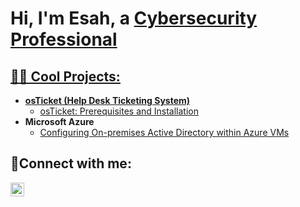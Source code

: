 <h1>Hi, I'm Esah, a <a href="https://linkedin.com/in/Esah-Nadeem">Cybersecurity Professional</h1>

<h2>👨‍💻 Cool Projects:</h2>

- <b>osTicket (Help Desk Ticketing System)</b>
  - [osTicket: Prerequisites and Installation](https://github.com/esahoosa/osticket-prereqs)
- <b>Microsoft Azure</b>
  - [Configuring On-premises Active Directory within Azure VMs](https://github.com/esahoosa/configure-ad)

<h2>🤳Connect with me:</h2>

[<img align="left" alt="Esah-Nadeem | LinkedIn" width="22px" src="https://cdn.jsdelivr.net/npm/simple-icons@v3/icons/linkedin.svg" />][linkedin]

[linkedin]: https://www.linkedin.com/in/esah-nadeem/..
